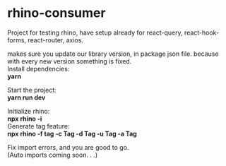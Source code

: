 # rhino-consumer

Project for testing rhino, have setup already for react-query, react-hook-forms, react-router, axios.

makes sure you update our library version, in package json file. because with every new version something is fixed.<br />
Install dependencies: </br>
<strong>yarn</strong>

Start the project: </br>
<strong>yarn run dev</strong>

Initialize rhino: </br>
<strong>npx rhino -i</strong> </br>
Generate tag feature: </br>
<strong>npx rhino -f tag -c Tag -d Tag -u Tag -a Tag</strong> </br>

Fix import errors, and you are good to go. </br>
(Auto imports coming soon. . .)
